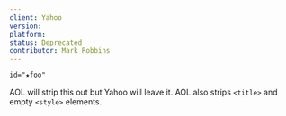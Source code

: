 ```yaml
---
client: Yahoo
version:
platform:
status: Deprecated
contributor: Mark Robbins
---
```


```css
id="★foo"
```

AOL will strip this out but Yahoo will leave it. AOL also strips `<title>` and empty `<style>` elements.
